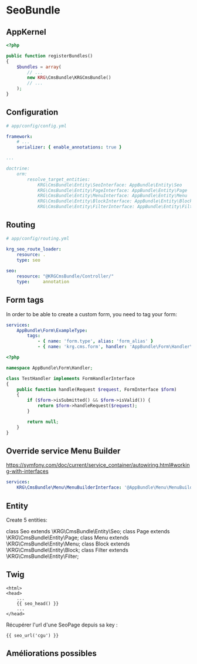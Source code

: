# SeoBundle

AppKernel
---------

```php
<?php

public function registerBundles()
{
    $bundles = array(
        // ...
        new KRG\CmsBundle\KRGCmsBundle()
        // ...
    );
}
```

Configuration
-------------

```yaml
# app/config/config.yml

framework:
    # ...
    serializer: { enable_annotations: true }

...

doctrine:
    orm:
        resolve_target_entities:
            KRG\CmsBundle\Entity\SeoInterface: AppBundle\Entity\Seo
            KRG\CmsBundle\Entity\PageInterface: AppBundle\Entity\Page
            KRG\CmsBundle\Entity\MenuInterface: AppBundle\Entity\Menu
            KRG\CmsBundle\Entity\BlockInterface: AppBundle\Entity\Block
            KRG\CmsBundle\Entity\FilterInterface: AppBundle\Entity\Filter
```

Routing
-------

```yaml
# app/config/routing.yml

krg_seo_route_loader:
    resource: .
    type: seo
    
seo:
    resource: "@KRGCmsBundle/Controller/"
    type:     annotation
```

Form tags
---------

In order to be able to create a custom form, you need to tag your form:

```yaml
services:
    AppBundle\Form\ExampleType:
        tags:
            - { name: 'form.type', alias: 'form_alias' }
            - { name: 'krg.cms.form', handler: 'AppBundle\Form\Handler\TestHandler', template: '@App/Form/test.html.twig', alias: 'Form test' }
```

```php
<?php

namespace AppBundle\Form\Handler;

class TestHandler implements FormHandlerInterface
{
    public function handle(Request $request, FormInterface $form)
    {
        if ($form->isSubmitted() && $form->isValid()) {
            return $form->handleRequest($request);
        }

        return null;
    }
}

```

Override service Menu Builder
-----------------------------

https://symfony.com/doc/current/service_container/autowiring.html#working-with-interfaces

```yaml
services:
    KRG\CmsBundle\Menu\MenuBuilderInterface: '@AppBundle\Menu\MenuBuilder'
```

Entity
------

Create 5 entities:

class Seo extends \KRG\CmsBundle\Entity\Seo;
class Page extends \KRG\CmsBundle\Entity\Page;
class Menu extends \KRG\CmsBundle\Entity\Menu;
class Block extends \KRG\CmsBundle\Entity\Block;
class Filter extends \KRG\CmsBundle\Entity\Filter;

Twig
----

```twig
<html>
<head>
    ...
    {{ seo_head() }}
    ...
</head>
```

Récupérer l'url d'une SeoPage depuis sa key :
```twig
{{ seo_url('cgu') }}
```

Améliorations possibles
-----------------------
